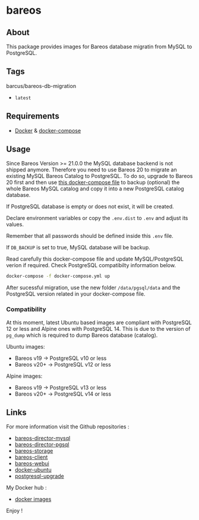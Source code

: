 # bareos

## About

This package provides images for Bareos database migratin from MySQL to
PostgreSQL.

## Tags

barcus/bareos-db-migration

* `latest`

## Requirements

* [Docker][docker-href] & [docker-compose][docker-compose-href]

## Usage

Since Bareos Version >= 21.0.0 the MySQL database backend is not shipped
anymore. Therefore you need to use Bareos 20 to migrate an existing MySQL
Bareos Catalog to PostgreSQL. To do so, upgrade to Bareos 20 first and then
use [this docker-compose file][compose-db-migration-href] to backup
(optional) the whole Bareos MySQL catalog and copy it into a new PostgreSQL
catalog database.

If PostgreSQL database is empty or does not exist, it will be created.

Declare environment variables or copy the `.env.dist` to `.env` and adjust its
values.

Remember that all passwords should be defined inside this `.env` file.

If `DB_BACKUP` is set to true, MySQL database will be backup.

Read carefully this docker-compose file and update MySQL/PostgreSQL verion
if required. Check PostgreSQL compatibilty information below.

```bash
docker-compose -f docker-compose.yml up
```

After sucessful migration, use the new folder `/data/pgsql/data` and the
PostgreSQL version related in your docker-compose file.

### Compatibility

At this moment, latest Ubuntu based images are compliant with PostgreSQL 12 or
less and Alpine ones with PostgreSQL 14. This is due to the version of `pg_dump`
which is required to dump Bareos database (catalog).

Ubuntu images:

* Bareos v19 -> PostgreSQL v10 or less
* Bareos v20+ -> PostgreSQL v12 or less

Alpine images:

* Bareos v19 -> PostgreSQL v13 or less
* Bareos v20+ -> PostgreSQL v14 or less

## Links

For more information visit the Github repositories :

* [bareos-director-mysql](https://github.com/barcus/bareos/tree/master/director-mysql)
* [bareos-director-pgsql](https://github.com/barcus/bareos/tree/master/director-pgsql)
* [bareos-storage](https://github.com/barcus/bareos/tree/master/storage)
* [bareos-client](https://github.com/barcus/bareos/tree/master/client)
* [bareos-webui](https://github.com/barcus/bareos/tree/master/webui)
* [docker-ubuntu](https://github.com/rockyluke/docker-ubuntu)
* [postgresql-upgrade](https://github.com/barcus/postgresql-upgrade)

My Docker hub :

* [docker images](https://hub.docker.com/r/barcus)

Enjoy !

[compose-db-migration-href]: https://github.com/barcus/bareos/blob/master/bareos-db-migration/docker-compose.yml
[docker-compose-href]: https://docs.docker.com/compose
[docker-href]: https://docs.docker.com/install
